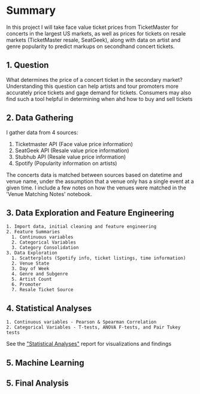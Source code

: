 # Summary
In this project I will take face value ticket prices from TicketMaster for concerts in the largest US markets, as well as prices for tickets on resale markets (TicketMaster resale, SeatGeek), along with data on artist and genre popularity to predict markups on secondhand concert tickets.

## 1. Question
What determines the price of a concert ticket in the secondary market? Understanding this question can help artists and tour promoters more accurately price tickets and gage demand for tickets.
Consumers may also find such a tool helpful in determining when ahd how to buy and sell tickets

## 2. Data Gathering
I gather data from 4 sources:
1. Ticketmaster API (Face value price information)
2. SeatGeek API (Resale value price information)
3. Stubhub API (Resale value price information)
4. Spotify (Popularity information on artists)

The concerts data is matched between sources based on datetime and venue name, under the assumption that a venue only has a single event at a given time. I include a few notes on how the venues were matched in the 'Venue Matching Notes' notebook.

## 3. Data Exploration and Feature Engineering
    1. Import data, initial cleaning and feature engineering
    2. Feature Summaries
      1. Continuous variables
      2. Categorical Variables
      3. Category Consolidation
    3. Data Exploration
      1. Scatterplots (Spotify info, ticket listings, time information)
      2. Venue State
      3. Day of Week
      4. Genre and Subgenre
      5. Artist Count
      6. Promoter
      7. Resale Ticket Source  
## 4. Statistical Analyses
    1. Continuous variables - Pearson & Spearman Correlation
    2. Categorical Variables - T-tests, ANOVA F-tests, and Pair Tukey tests

See the ["Statistical Analyses"](Statistical_Analyses.md) report for visualizations and findings
## 5. Machine Learning
## 5. Final Analysis
